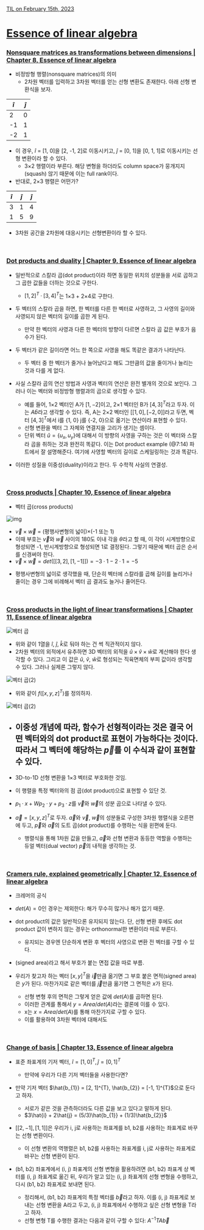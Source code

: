 [TIL on February 15th, 2023](../../TIL/2023/02/02-15-2023.md)
# **[Essence of linear algebra](https://youtube.com/playlist?list=PLZHQObOWTQDPD3MizzM2xVFitgF8hE_ab)**
### **[Nonsquare matrices as transformations between dimensions | Chapter 8, Essence of linear algebra](https://youtu.be/v8VSDg_WQlA?list=PLZHQObOWTQDPD3MizzM2xVFitgF8hE_ab)**
* 비정방형 행렬(nonsquare matrices)의 의미
  - 2차원 벡터를 입력하고 3차원 벡터를 얻는 선형 변환도 존재한다. 아래 선형 변환식을 보자.

|$\hat{i}$|$\hat{j}$|
|---------|---------|
|2        |0        |
|-1       |1        |
|-2       |1        |

* 이 경우, $\hat{i}$ = [1, 0]을 [2, -1, 2]로 이동시키고, $\hat{j}$ = [0, 1]을 [0, 1, 1]로 이동시키는 선형 변환이라 할 수 있다.
  - 3×2 행렬이라 부른다. 해당 변형을 하더라도 column space가 뭉개지지(squash) 않기 때문에 이는 full rank이다.
* 반대로, 2×3 행렬은 어떤가?

|$\hat{i}$|$\hat{j}$|$\hat{j}$|
|---------|---------|---------|
|3        |1        |4        |
|1        |5        |9        |

  - 3차원 공간을 2차원에 대응시키는 선형변환이라 할 수 있다.
<br>

### **[Dot products and duality | Chapter 9, Essence of linear algebra](https://youtu.be/v8VSDg_WQlA?list=PLZHQObOWTQDPD3MizzM2xVFitgF8hE_ab)**
* 일반적으로 스칼라 곱(dot product)이라 하면 동일한 위치의 성분들을 서로 곱하고 그 곱한 값들을 더하는 것으로 구한다.
  - $[1, 2]^T·[3, 4]^T$는 1×3 + 2×4로 구한다.
* 두 벡터의 스칼라 곱을 하면, 한 벡터를 다른 한 벡터로 사영하고, 그 사영의 길이와 사영되지 않은 벡터의 길이를 곱한 게 된다.
  - 만약 한 벡터의 사영과 다른 한 벡터의 방향이 다르면 스칼라 곱 값은 부호가 음수가 된다.
* 두 벡터가 같은 길이라면 어느 한 쪽으로 사영을 해도 똑같은 결과가 나타난다.
  - 두 벡터 중 한 벡터가 줄거나 늘어났다고 해도 그만큼의 값을 줄이거나 늘리는 것과 다를 게 없다.
* 사실 스칼라 곱의 연산 방법과 사영과 벡터의 연산은 완전 별개의 것으로 보인다. 그러나 이는 벡터와 비정방형 행렬과의 곱으로 생각할 수 있다.
  - 예를 들어, 1×2 벡터인 A가 $[1, -2]$이고, 2×1 벡터인 B가 $[4, 3]^T$라고 두자. 이는 $A\hat{b}$라고 생각할 수 있다. 즉, A는 2×2 벡터인 $[[1, 0], [-2, 0]]$라고 두면, 벡터 $[4, 3]^T$에서 i를 {1, 0} j를 {-2, 0}으로 옮기는 연산이라 표현할 수 있다.
  - 선형 변환을 벡터 그 자체와 연결지을 고리가 생기는 셈이다.
  - 단위 벡터 $\hat{u} = \lbrace{u_x, u_y}\rbrace$에 대해서 이 방향의 사영을 구하는 것은 이 벡터와 스칼라 곱을 취하는 것과 완전히 똑같다. 이는 Dot product example (@7:14) 파트에서 잘 설명해준다. 여기에 사영할 벡터의 길이로 스케일링하는 것과 똑같다.

* 이러한 성질을 이중성(duality)이라고 한다. 두 수학적 사실의 연결성.
<br>

### **[Cross products | Chapter 10, Essence of linear algebra](https://youtu.be/eu6i7WJeinw?list=PLZHQObOWTQDPD3MizzM2xVFitgF8hE_ab)**
* 벡터 곱(cross products)

![img](./img/parallelogram.png)

  - $\vec{v}×\vec{w}$ = (평행사변형의 넓이)×(-1 또는 1)
  - 이때 부호는 $\vec{v}$와 $\vec{w}$ 사이의 180도 이내 각을 $\theta$라고 할 때, 이 각이 시계방향으로 형성되면 -1, 반시계방향으로 형성되면 1로 결정된다. 그렇기 때문에 벡터 곱은 순서를 신경써야 한다.
  - $\vec{v}×\vec{w} = det([[3, 2], [1, -1]]) = -3·1-2·1 = -5$

* 평행사변형의 넓이로 생각했을 때, 단순히 벡터에 스칼라를 곱해 길이를 늘리거나 줄이는 경우 그에 비례해서 벡터 곱 결과도 늘거나 줄어든다.
<br>

### **[Cross products in the light of linear transformations | Chapter 11, Essence of linear algebra](https://youtu.be/BaM7OCEm3G0?list=PLZHQObOWTQDPD3MizzM2xVFitgF8hE_ab)**
![벡터 곱](./img/cross_product.png)

* 위와 같이 1열을 $\hat{i}$, $\hat{j}$, $\hat{k}$로 둬야 하는 건 썩 직관적이지 않다.
* 2차원 벡터의 외적에서 유추하면 3D 벡터의 외적을 $\hat{u}×\hat{v}×\hat{w}$로 계산해야 한다 생각할 수 있다. 그리고 이 값은 $\hat{u}$, $\hat{v}$, $\hat{w}$로 형성되는 직육면체의 부피 값이라 생각할 수 있다. 그러나 실제론 그렇지 않다.

![벡터 곱(2)](./img/cross_product(2).png)

* 위와 같이 $f([x, y, z]^T)$를 정의하자. 

![벡터 곱(2)](./img/cross_product(3).png)
* 이중성 개념에 따라, 함수가 선형적이라는 것은 결국 어떤 벡터와의 dot product로 표현이 가능하다는 것이다. 따라서 그 벡터에 해당하는 $\vec{p}$를 이 수식과 같이 표현할 수 있다.
  - 

* 3D-to-1D 선형 변환을 1×3 벡터로 부호화한 것임.

* 이 행렬을 특정 벡터와의 점 곱(dot product)으로 표현할 수 있단 것.

* $p_{1}·x + Wp_{2}·y + p_{3}·z$를 $\vec{v}$와 $\vec{w}$의 성분 곱으로 나타낼 수 있다.

* $\vec{a} = [x, y, z]^T$로 두자. $\vec{a}$와 $\vec{v}$, $\vec{w}$의 성분들로 구성한 3차원 행렬식을 오른편에 두고, $\vec{p}$와 $\vec{a}$의 도트 곱(dot product)를 수행하는 식을 왼편에 둔다.
  - 행렬식을 통해 1차원 값을 만들고, $\vec{a}$와 선형 변환과 동등한 역할을 수행하는 듀얼 벡터(dual vector) $\vec{p}$의 내적을 생각하는 것.
<br>


### **[Cramers rule, explained geometrically | Chapter 12, Essence of linear algebra](https://youtu.be/jBsC34PxzoM?list=PLZHQObOWTQDPD3MizzM2xVFitgF8hE_ab)**
* 크레머의 공식
* $det(A) = 0$인 경우는 제외한다: 해가 무수히 많거나 해가 없기 때문.
* dot product의 값은 일반적으론 유지되지 않는다. 단, 선형 변환 후에도 dot product 값이 변하지 않는 경우는 orthonormal한 변환이라 따로 부른다.
  - 유지되는 경우엔 단순하게 변환 후 벡터의 사영으로 변환 전 벡터를 구할 수 있다.

* (signed area)라고 해서 부호가 붙는 면접 값을 따로 부름.

* 우리가 찾고자 하는 벡터 $[x, y]^{T}$을 $\vec{i}$만큼 옮기면 그 부호 붙은 면적(signed area)은 $y$가 된다. 마찬가지로 같은 벡터를 $\vec{j}$만큼 옮기면 그 면적은 $x$가 된다.
  - 선형 변형 후의 면적은 그렇게 얻은 값에 $det(A)$를 곱하면 된다.
  - 이러한 관계를 통해서 $y = Area / det(A)$라는 결론에 이를 수 있다.
  - x는 $x = Area / det(A)$를 통해 마찬가지로 구할 수 있다.
  - 이를 활용하여 3차원 벡터에 대해서도 
<br>

### **[Change of basis | Chapter 13, Essence of linear algebra](https://youtu.be/P2LTAUO1TdA?list=PLZHQObOWTQDPD3MizzM2xVFitgF8hE_ab)**
* 표준 좌표계의 기저 벡터, $\hat{i} = [1, 0]^{T}, \hat{j} = [0, 1]^{T}$
  - 만약에 우리가 다른 기저 벡터들을 사용한다면?

* 만약 기저 벡터 $\hat{b_{1}} = [2, 1]^{T}, \hat{b_{2}} = [-1, 1]^{T}$으로 둔다고 하자.
  - 서로가 같은 것을 관측하더라도 다른 값을 보고 있다고 말하게 된다.
  - $3\hat{i} + 2\hat{j} = (5/3)\hat{b_{1}} + (1/3)\hat{b_{2}}$
* $[[2, -1], [1, 1]]$은 우리가 i, j로 사용하는 좌표계를 b1, b2를 사용하는 좌표계로 바꾸는 선형 변환이다.
  - 이 선형 변환의 역행렬은 b1, b2를 사용하는 좌표계를 i, j로 사용하는 좌표계로 바꾸는 선형 변환이 된다.

* (b1, b2) 좌표계에서 (i, j) 좌표계의 선형 변형을 활용하려면 (b1, b2) 좌표계 상 벡터를 (i, j) 좌표계로 옮긴 뒤, 우리가 알고 있는 (i, j) 좌표계의 선형 변형을 수행하고, 다시 (b1, b2) 좌표계로 보내면 된다.
  - 정리해서, (b1, b2) 좌표계의 특정 벡터를 $\vec{b}$라고 하자. 이를 (i, j) 좌표계로 보내는 선형 변환을 A라고 두고, (i, j) 좌표계에서 수행하고 싶은 선형 변형을 T라고 하자.
  - 선형 변형 T를 수행한 결과는 다음과 같이 구할 수 있다: $A^{-1}TA\vec{b}$
<br>
